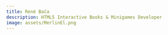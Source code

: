 ```yaml
---
title: René Bača
description: HTML5 Interactive Books & Minigames Developer
image: assets/MerlinEl.png
---
```


